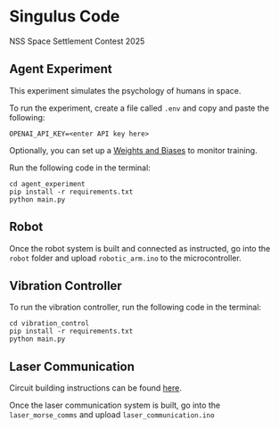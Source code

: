 # Singulus Code
NSS Space Settlement Contest 2025

## Agent Experiment
This experiment simulates the psychology of humans in space.

To run the experiment, create a file called `.env` and copy and paste the following:
```
OPENAI_API_KEY=<enter API key here>
```

Optionally, you can set up a [Weights and Biases](https://wandb.ai/) to monitor training.

Run the following code in the terminal:
```
cd agent_experiment
pip install -r requirements.txt
python main.py
```
## Robot
Once the robot system is built and connected as instructed, go into the `robot` folder and upload `robotic_arm.ino` to the microcontroller.

## Vibration Controller
To run the vibration controller, run the following code in the terminal:
```
cd vibration_control
pip install -r requirements.txt
python main.py
```
## Laser Communication
Circuit building instructions can be found [here](https://www.instructables.com/Two-Way-Morse-Code-Communication-System/).

Once the laser communication system is built, go into the `laser_morse_comms` and upload `laser_communication.ino`
